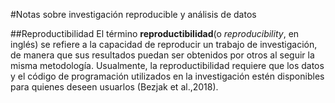 #Notas sobre investigación reproducible y análisis de datos

##Reproductibilidad
El término **reproductibilidad**(o *reproducibility*, en inglés) se refiere a la capacidad de reproducir un trabajo de investigación, de manera que sus resultados puedan ser obtenidos por otros al seguir la misma metodología. Usualmente, la reproductibilidad requiere que los datos y el código de programación utilizados en la investigación estén disponibles para quienes deseen usuarlos (Bezjak et al.,2018). 
